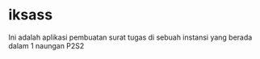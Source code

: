 # iksass
Ini adalah aplikasi pembuatan surat tugas di sebuah instansi yang berada dalam 1 naungan P2S2
